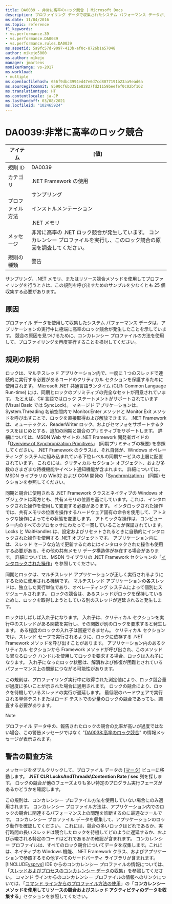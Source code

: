 ```yaml
---
title: DA0039 - 非常に高率のロック競合 | Microsoft Docs
description: プロファイリング データで収集されたシステム パフォーマンス データが、アプリケーションの実行中に極端に高率のロック競合が発生したことを示しています。
ms.date: 11/04/2016
ms.topic: reference
f1_keywords:
- vs.performance.39
- vs.performance.DA0039
- vs.performance.rules.DA0039
ms.assetid: 5a9fc57d-9097-413b-af0c-8726b1a57048
author: mikejo5000
ms.author: mikejo
manager: jmartens
monikerRange: vs-2017
ms.workload:
- multiple
ms.openlocfilehash: 656f9dbc3994ed47e6d7cd8077191b23aa9ead6a
ms.sourcegitcommit: 8590cf6b3351e82827fd21159beefef0c02bf162
ms.translationtype: HT
ms.contentlocale: ja-JP
ms.lasthandoff: 03/08/2021
ms.locfileid: "102465924"
---
```

# <a name="da0039-very-high-rate-of-lock-contentions"></a>DA0039:非常に高率のロック競合

|アイテム|[値]|
|-|-|
|規則 ID|DA0039|
|カテゴリ|.NET Framework の使用|
|プロファイル方法|サンプリング<br /><br /> インストルメンテーション<br /><br /> .NET メモリ|
|メッセージ|非常に高率の .NET ロック競合が発生しています。 コンカレンシー プロファイルを実行し、このロック競合の原因を調査してください。|
|規則の種類|警告|

 サンプリング、.NET メモリ、またはリソース競合メソッドを使用してプロファイリングを行うときは、この規則を呼び出すためのサンプルを少なくとも 25 個収集する必要があります。

## <a name="cause"></a>原因
 プロファイル データを使用して収集したシステム パフォーマンス データは、アプリケーションの実行中に極端に高率のロック競合が発生したことを示しています。 競合の原因を見つけるために、コンカレンシー プロファイルの方法を使用して、プロファイリングを再度実行することを検討してください。

## <a name="rule-description"></a>規則の説明
 ロックは、マルチスレッド アプリケーション内で、一度に 1 つのスレッドで連続的に実行する必要があるコードのクリティカル セクションを保護するために使用されます。 Microsoft .NET 共通言語ランタイム (CLR: Common Language Run-time) には、同期とロックのプリミティブの完全なセットが用意されています。 たとえば、C# 言語ではロック ステートメントがサポートされています (Visual Basic では SyncLock)。 マネージド アプリケーションは、System.Threading 名前空間内で Monitor.Enter メソッドと Monitor.Exit メソッドを呼び出すことで、ロックを直接取得および解放できます。 .NET Framework は、ミューテックス、ReaderWriter ロック、およびセマフォをサポートするクラスをはじめとする、追加の同期と競合のプリミティブをサポートします。 詳細については、MSDN Web サイトの .NET Framework 開発者ガイドの「[Overview of Synchronization Primitives](/dotnet/standard/threading/overview-of-synchronization-primitives)」 (同期プリミティブの概要) を参照してください。 .NET Framework のクラスは、それ自体が、Windows オペレーティング システムに組み込まれている下位レベルの同期サービスの上層に配置されています。 これらには、クリティカル セクション オブジェクト、および多数のさまざまな待機機能やイベント通知機能が含まれます。 詳細については、MSDN ライブラリの Win32 および COM 開発の「[Synchronization](/windows/win32/sync/synchronization)」 (同期) セクションを参照してください。

 同期と競合に使用される .NET Framework クラスとネイティブの Windows オブジェクトは両方とも、共有メモリの位置を基にしています。これは、インタロックされた操作を使用して変更する必要があります。 インタロックされた操作では、共有メモリの位置を操作するハードウェア固有の命令を使用して、アトミックな操作によってその状態を変更します。 アトミックな操作は、コンピューター内のすべてのプロセッサにわたって一貫していることが保証されています。 Locks と WaitHandles は、設定およびリセットされるときに自動的にインタロックされた操作を使用する .NET オブジェクトです。 アプリケーション内には、スレッド セーフな方法で更新するためにはインタロックされた操作も使用する必要がある、その他の共有メモリ データ構造体が存在する場合があります。 詳細については、MSDN ライブラリの .NET Framework セクションの「[インタロックされた操作](/dotnet/api/system.threading.interlocked)」を参照してください。

 同期とロックは、マルチスレッド アプリケーションが正しく実行されるようにするために使用される機構です。 マルチスレッド アプリケーションの各スレッドは、独立した実行単位であり、オペレーティング システムによって個別にスケジュールされます。 ロックの競合は、あるスレッドがロックを保持しているために、ロックを取得しようとしている別のスレッドが遅延されると発生します。

 ロックはしばしば入れ子になります。 入れ子は、クリティカル セクションを実行中のスレッドがある関数を実行し、その関数が別のロックを要求すると発生します。 ある程度のロックの入れ子は回避できません。 クリティカル セクションでは、スレッド セーフで実行されるように、ロックに依存する .NET Framework メソッドを呼び出すことがあります。 アプリケーション内のあるクリティカル セクションから Framework メソッドが呼び出され、このメソッドも異なるロック ハンドルを使用してロックを要求する場合、ロックは入れ子になります。 入れ子になったロック状態は、解消および修復が困難とされているパフォーマンス上の問題につながる可能性があります。

 この規則は、プロファイリング実行中に取得された測定値により、ロック競合量が過度に多いことが示された場合に適用されます。 ロックの競合により、ロックを待機しているスレッドの実行が遅延します。 最低限のハードウェアで実行される単体テストまたはロード テストでの少量のロックの競合であっても、調査する必要があります。

> [!NOTE]
> プロファイル データ中の、報告されたロックの競合の比率が高いが過度ではない場合、この警告メッセージではなく "[DA0038:高率のロック競合](../profiling/da0038-high-rate-of-lock-contentions.md)" の情報メッセージが表示されます。

## <a name="how-to-investigate-a-warning"></a>警告の調査方法
 メッセージをダブルクリックして、プロファイル データの [[マーク]](../profiling/marks-view.md) ビューに移動します。  **.NET CLR LocksAndThreads\Contention Rate / sec** 列を探します。 ロックの競合が他のフェーズよりも多い特定のプログラム実行フェーズがあるかどうかを確認します。

 この規則は、コンカレンシー プロファイル方法を使用していない場合にのみ適用されます。 コンカレンシー プロファイル方法は、アプリケーション内でのロックの競合に関連するパフォーマンス上の問題を診断するのに最適なツールです。 コンカレンシー プロファイル データを収集して、アプリケーションのロック動作を確認してください。 これには、競合の多いロックはどれであるか、実行時間の長いスレッドは競合したロックを待機してどのように遅延するか、および示唆される特定のコードはどれであるかの確認が含まれます。 コンカレンシー プロファイルは、すべてのロック競合についてデータを収集します。これには、ネイティブの Windows 機能、.NET Framework クラス、およびアプリケーションで参照するその他すべてのサードパーティ ライブラリが含まれます。 [!INCLUDE[vsprvs](../code-quality/includes/vsprvs_md.md)] IDE からのコンカレンシー プロファイルの情報については、「[スレッドおよびプロセスのコンカレンシー データの収集](../profiling/collecting-thread-and-process-concurrency-data.md)」を参照してください。 コマンド ラインからのコンカレンシー プロファイルの情報へのリンクについては、「[コマンド ラインからのプロファイル方法の使用](../profiling/using-profiling-methods-to-collect-performance-data-from-the-command-line.md)」の「**コンカレンシー メソッドを使用してリソースの競合およびスレッド アクティビティのデータを収集する**」セクションを参照してください。
